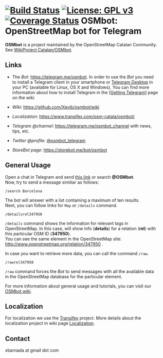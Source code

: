 [![Build Status](https://travis-ci.org/Xevib/osmbot.svg?branch=master)](https://travis-ci.org/Xevib/osmbot)
[![License: GPL v3](https://img.shields.io/badge/License-GPL%20v3-blue.svg)](http://www.gnu.org/licenses/gpl-3.0)
[![Coverage Status](https://coveralls.io/repos/github/Xevib/osmbot/badge.svg?branch=add_coverave)](https://coveralls.io/github/Xevib/osmbot)
OSMbot: OpenStreetMap bot for Telegram
======================================
**OSMbot** is a project maintained by the OpenStreetMap Catalan Community. See [WikiProject Catalan/OSMbot](http://wiki.openstreetmap.org/wiki/Ca:WikiProject_Catalan/OSMbot).

Links
-----

* The *Bot*: https://telegram.me/osmbot. In order to use the *Bot* you need to install a Telegram client in your smartphone or [Telegram Desktop](https://desktop.telegram.org/) in your PC (available for Linux, OS X and Windows). You can find more information about how to install Telegram in the [[Getting Telegram]](https://github.com/Xevib/osmbot/wiki/Getting-Telegram) page on the wiki.

* *Wiki*: https://github.com/Xevib/osmbot/wiki
* *Localization*: https://www.transifex.com/osm-catala/osmbot/

* *Telegram @channel*: https://telegram.me/osmbot_channel with news, tips, etc.
* *Twitter @profile*: [@osmbot_telegram](https://twitter.com/osmbot_telegram)

* *StoreBot page*: https://storebot.me/bot/osmbot

General Usage
-------------

Open a chat in Telegram and send [this link](https://telegram.me/osmbot) or search **@OSMbot**.<br/>
Now, try to send a message similiar as follows:

```
/search Barcelona
```

The bot will answer with a list containing a maximum of ten results.<br/>
Next, you can follow links for `Map` or `/details` command.

```
/detailsrel347950
```

`/details` command shows the information for relevant tags in OpenStreetMap. In this case, will show info (**details**) for a relation (**rel**) with this particular OSM ID (**347950**).<br/>
You can see the same element in the OpenStreetMap site: http://www.openstreetmap.org/relation/347950 .

In case you want to retrieve more data, you can call the command `/raw`.

```
/rawrel347950
```

`/raw` command forces the *Bot* to send messages with all the available data in the OpenStreetMap database for the particular element.

For more information about general usage and tutorials, you can visit our [OSMbot wiki](https://github.com/Xevib/osmbot/wiki).

Localization
------------

For localization we use the [Transifex](https://www.transifex.com/osm-catala/osmbot/) project. More details about the localization project in wiki page [Localization](https://github.com/Xevib/osmbot/wiki/Localization).

Contact
-------

xbarnada at gmail dot com


